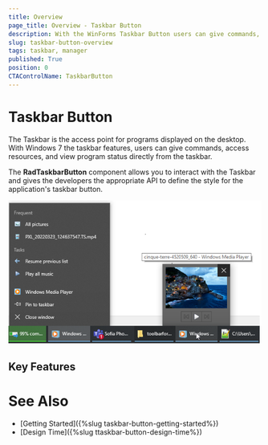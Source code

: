 ```yaml
---
title: Overview
page_title: Overview - Taskbar Button
description: With the WinForms Taskbar Button users can give commands, access resources, and view program status directly from the taskbar.  
slug: taskbar-button-overview
tags: taskbar, manager
published: True
position: 0 
CTAControlName: TaskbarButton
---
```


# Taskbar Button

The Taskbar is the access point for programs displayed on the desktop. With Windows 7 the taskbar features, users can give commands, access resources, and view program status directly from the taskbar. 

The **RadTaskbarButton** component allows you to interact with the Taskbar and gives the developers the appropriate API to define the style for the application's taskbar button.

![WinForms Taskbar Manager Overview](images/taskbar-button-overview001.png) 

## Key Features

 

 



 
 

# See Also

* [Getting Started]({%slug taskbar-button-getting-started%})
* [Design Time]({%slug ttaskbar-button-design-time%}) 
 
        
